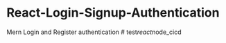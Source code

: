# React-Login-Signup-Authentication
Mern Login and Register authentication
#   t e s t _ r e a c t _ n o d e _ c i c d  
 